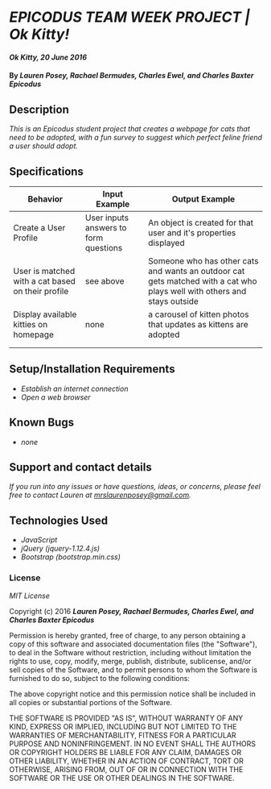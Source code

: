# _EPICODUS TEAM WEEK PROJECT | Ok Kitty!_

#### _Ok Kitty, 20 June 2016_

#### By _**Lauren Posey, Rachael Bermudes, Charles Ewel, and Charles Baxter Epicodus**_

## Description

_This is an Epicodus student project that creates a webpage for cats that need to be adopted, with a fun survey to suggest which perfect feline friend a user should adopt._

## Specifications

Behavior  | Input Example | Output Example
------------- | ------------- | -------------
 Create a User Profile|User inputs answers to form questions  | An object is created for that user and it's properties displayed
 User is matched with a cat based on their profile| see above | Someone who has other cats and wants an outdoor cat gets matched with a cat who plays well with others and stays outside   
 Display available kitties on homepage|none  |a carousel of kitten photos that updates as kittens are adopted
 |  |
 |  |



## Setup/Installation Requirements

* _Establish an internet connection_
* _Open a web browser_

## Known Bugs

* _none_

## Support and contact details

_If you run into any issues or have questions, ideas, or concerns, please feel free to contact Lauren at <a href="mailto:mrslaurenposey@gmail.com">mrslaurenposey@gmail.com</a>._

## Technologies Used

* _JavaScript_
* _jQuery (jquery-1.12.4.js)_
* _Bootstrap (bootstrap.min.css)_

### License

*MIT License*

Copyright (c) 2016 **_Lauren Posey, Rachael Bermudes, Charles Ewel, and Charles Baxter
Epicodus_**

Permission is hereby granted, free of charge, to any person obtaining a copy of this software and associated documentation files (the "Software"), to deal in the Software without restriction, including without limitation the rights to use, copy, modify, merge, publish, distribute, sublicense, and/or sell copies of the Software, and to permit persons to whom the Software is furnished to do so, subject to the following conditions:

The above copyright notice and this permission notice shall be included in all copies or substantial portions of the Software.

THE SOFTWARE IS PROVIDED "AS IS", WITHOUT WARRANTY OF ANY KIND, EXPRESS OR IMPLIED, INCLUDING BUT NOT LIMITED TO THE WARRANTIES OF MERCHANTABILITY, FITNESS FOR A PARTICULAR PURPOSE AND NONINFRINGEMENT. IN NO EVENT SHALL THE AUTHORS OR COPYRIGHT HOLDERS BE LIABLE FOR ANY CLAIM, DAMAGES OR OTHER LIABILITY, WHETHER IN AN ACTION OF CONTRACT, TORT OR OTHERWISE, ARISING FROM, OUT OF OR IN CONNECTION WITH THE SOFTWARE OR THE USE OR OTHER DEALINGS IN THE SOFTWARE.
